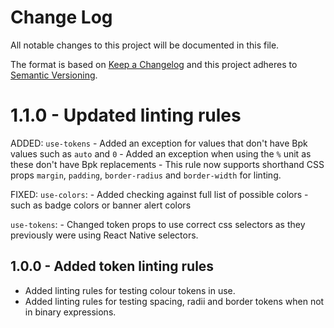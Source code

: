 # Change Log

All notable changes to this project will be documented in this file.

The format is based on [Keep a Changelog](http://keepachangelog.com/)
and this project adheres to [Semantic Versioning](http://semver.org/).

# 1.1.0 - Updated linting rules
ADDED:
  `use-tokens`
    - Added an exception for values that don't have Bpk values such as `auto` and `0`
    - Added an exception when using the `%` unit as these don't have Bpk replacements
    - This rule now supports shorthand CSS props `margin`, `padding`, `border-radius` and `border-width` for linting.

FIXED:
  `use-colors`:
    - Added checking against full list of possible colors - such as badge colors or banner alert colors

  `use-tokens`:
    - Changed token props to use correct css selectors as they previously were using React Native selectors.

## 1.0.0 - Added token linting rules
- Added linting rules for testing colour tokens in use.
- Added linting rules for testing spacing, radii and border tokens when not in binary expressions.